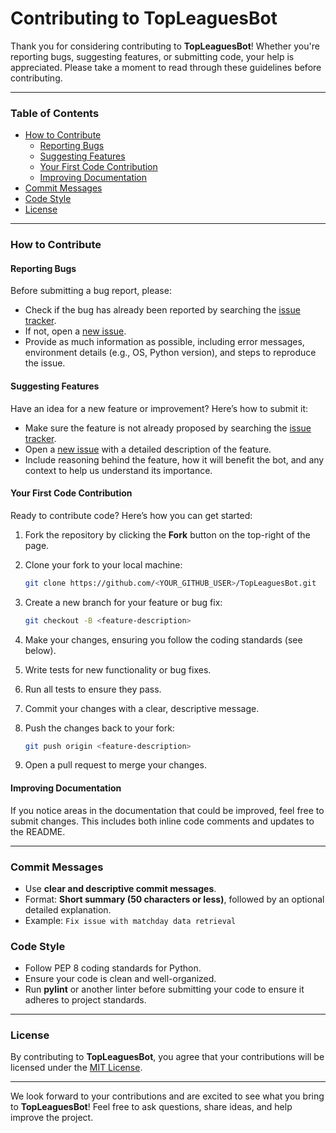 # Contributing to **TopLeaguesBot**

Thank you for considering contributing to **TopLeaguesBot**! Whether you're reporting bugs, suggesting features, or submitting code, your help is appreciated. Please take a moment to read through these guidelines before contributing.

---

### Table of Contents

- [How to Contribute](#how-to-contribute)
  - [Reporting Bugs](#reporting-bugs)
  - [Suggesting Features](#suggesting-features)
  - [Your First Code Contribution](#your-first-code-contribution)
  - [Improving Documentation](#improving-documentation)
- [Commit Messages](#commit-messages)
- [Code Style](#code-style)
- [License](#license)

---

### How to Contribute

#### Reporting Bugs

Before submitting a bug report, please:

- Check if the bug has already been reported by searching the [issue tracker](https://github.com/jesuuslopeez/TopLeaguesBot/issues).
- If not, open a [new issue](https://github.com/jesuuslopeez/TopLeaguesBot/issues/new).
- Provide as much information as possible, including error messages, environment details (e.g., OS, Python version), and steps to reproduce the issue.

#### Suggesting Features

Have an idea for a new feature or improvement? Here’s how to submit it:

- Make sure the feature is not already proposed by searching the [issue tracker](https://github.com/jesuuslopeez/TopLeaguesBot/issues).
- Open a [new issue](https://github.com/jesuuslopeez/TopLeaguesBot/issues/new) with a detailed description of the feature.
- Include reasoning behind the feature, how it will benefit the bot, and any context to help us understand its importance.

#### Your First Code Contribution

Ready to contribute code? Here’s how you can get started:

1. Fork the repository by clicking the **Fork** button on the top-right of the page.
2. Clone your fork to your local machine:

    ```bash
    git clone https://github.com/<YOUR_GITHUB_USER>/TopLeaguesBot.git
    ```

3. Create a new branch for your feature or bug fix:

    ```bash
    git checkout -B <feature-description>
    ```

4. Make your changes, ensuring you follow the coding standards (see below).
5. Write tests for new functionality or bug fixes.
6. Run all tests to ensure they pass.
7. Commit your changes with a clear, descriptive message.
8. Push the changes back to your fork:

    ```bash
    git push origin <feature-description>
    ```

9. Open a pull request to merge your changes.

#### Improving Documentation

If you notice areas in the documentation that could be improved, feel free to submit changes. This includes both inline code comments and updates to the README.

---

### Commit Messages

- Use **clear and descriptive commit messages**.
- Format: **Short summary (50 characters or less)**, followed by an optional detailed explanation.
- Example: `Fix issue with matchday data retrieval`

### Code Style

- Follow PEP 8 coding standards for Python.
- Ensure your code is clean and well-organized.
- Run **pylint** or another linter before submitting your code to ensure it adheres to project standards.

---

### License

By contributing to **TopLeaguesBot**, you agree that your contributions will be licensed under the [MIT License](https://opensource.org/licenses/MIT).

---

We look forward to your contributions and are excited to see what you bring to **TopLeaguesBot**! Feel free to ask questions, share ideas, and help improve the project.

